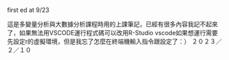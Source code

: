 first ed at 9/23

這是多變量分析與大數據分析課程時用的上課筆記，已經有很多內容我記不起來了，如果無法用VSCODE運行程式碼可以改用R-Studio
vscode如果想運行需要先設定r的虛擬環境，但是我忘了怎麼在終端機輸入指令跟設定了：）
２０２３／２／１０
